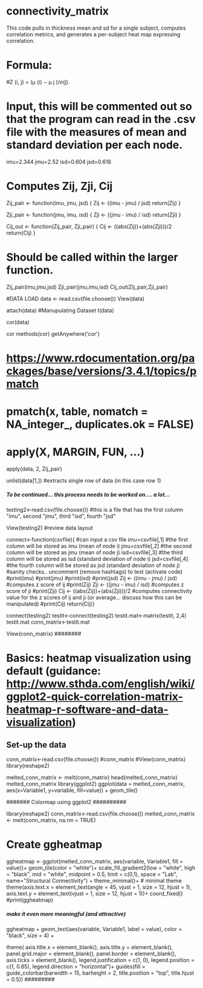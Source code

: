 # connectivity_matrix
This code pulls in thickness mean and sd for a single subject, computes correlation metrics, and generates a per-subject heat map expressing correlation.


 
 #  Formula:
 #Z (i, j) = (μ (i) − μ  j  )/σ(j).

# Input, this will be commented out so that the program can read in the .csv file with the measures of mean and standard deviation per each node.
imu=2.344
jmu=2.52
isd=0.604
jsd=0.618

# Computes Zij, Zji, Cij
 
 Zij_pair <- function(imu, jmu, jsd) {
   Zij <- ((imu - jmu) / jsd) 
   return(Zij)
 } 
 
 Zji_pair <- function(jmu, imu, isd) {
   Zji <- ((jmu - imu) / isd) 
   return(Zji)
 } 
 
 Cij_out <- function(Zij_pair, Zji_pair) {
   Cij <- ((abs(Zij))+(abs(Zji)))/2  
   return(Cij)
 } 
 

# Should be called within the larger function.
Zij_pair(imu,jmu,jsd)
Zji_pair(jmu,imu,isd)
Cij_out(Zij_pair,Zji_pair)

#DATA LOAD
data <- read.csv(file.choose())
View(data)

attach(data)
#Manupulating Dataset
t(data)

cor(data) 

cor
methods(cor)
getAnywhere('cor')

 
######
#   https://www.rdocumentation.org/packages/base/versions/3.4.1/topics/pmatch
#   pmatch(x, table, nomatch = NA_integer_, duplicates.ok = FALSE)

#   apply(X, MARGIN, FUN, ...)
apply(data, 2, Zij_pair) 

unlist(data[1,]) #extracts single row of data (in this case row 1)

##### To be continued... this process needs to be worked on.... a lot...


testing2<-read.csv(file.choose()) #this is a file that has the first column "imu", second "jmu", third "isd", fourth "jsd"

View(testing2) #review data layout

connect<-function(csvfile){ #can input a csv file
  imu=csvfile[,1] #the first column will be stored as imu (mean of node i)
  jmu=csvfile[,2] #the second column will be stored as jmu (mean of node j)
  isd=csvfile[,3] #the third column will be stored as isd (standard deviation of node i)
  jsd=csvfile[,4] #the fourth column will be stored as jsd (standard deviation of node j)
  #sanity checks.. uncomment (remove hashtags) to test (activate code)
  #print(imu) 
  #print(jmu)
  #print(isd)
  #print(jsd)
  Zij <- ((imu - jmu) / jsd) #computes z score of ij
  #print(Zij)
  Zji <- ((jmu - imu) / isd) #computes z score of ji
  #print(Zji)
  Cij <- ((abs(Zij))+(abs(Zji)))/2 #computes connectivity value for the z scores of ij and ji (or average... discuss how this can be manipulated)
  #print(Cij)
  return(Cij)}

connect(testing2)
testit<-connect(testing2)
testit.mat<-matrix(testit, 2,4)
testit.mat
conn_matrix<-testit.mat

View(conn_matrix)
########
# Basics: heatmap visualization using default (guidance: http://www.sthda.com/english/wiki/ggplot2-quick-correlation-matrix-heatmap-r-software-and-data-visualization)

## Set-up the data
conn_matrix<-read.csv(file.choose())
#conn_matrix
#View(conn_matrix)
library(reshape2)

melted_conn_matrix <- melt(conn_matrix)
head(melted_conn_matrix)
melted_conn_matrix
library(ggplot2)
ggplot(data = melted_conn_matrix, aes(x=Variable1, y=variable, fill=value)) + 
  geom_tile()

####### Colormap using ggplot2 ##########

library(reshape2)
conn_matrix<-read.csv(file.choose())
melted_conn_matrix <- melt(conn_matrix, na.rm = TRUE)
######
# Create ggheatmap
ggheatmap <- ggplot(melted_conn_matrix, aes(variable, Variable1, fill = value))+
  geom_tile(color = "white")+
  scale_fill_gradient2(low = "white", high = "black", mid = "white", 
                       midpoint = 0.5, limit = c(0,1), space = "Lab", 
                       name="Structural Connectivity") +
  theme_minimal()+ # minimal theme
  theme(axis.text.x = element_text(angle = 45, vjust = 1, 
                                   size = 12, hjust = 1),
          axis.text.y = element_text(vjust = 1, size = 12, hjust = 1))+
  coord_fixed()
#print(ggheatmap)

##### make it even more meaningful (and attractive)
ggheatmap + 
  geom_text(aes(variable, Variable1, label = value), color = "black", size = 4) +
  
theme(
    axis.title.x = element_blank(),
    axis.title.y = element_blank(),
    panel.grid.major = element_blank(),
    panel.border = element_blank(),
    axis.ticks = element_blank(),
    legend.justification = c(1, 0),
    legend.position = c(1, 0.65),
    legend.direction = "horizontal")+
    guides(fill = guide_colorbar(barwidth = 15, barheight = 2,
                                title.position = "top", title.hjust = 0.5))
#########







